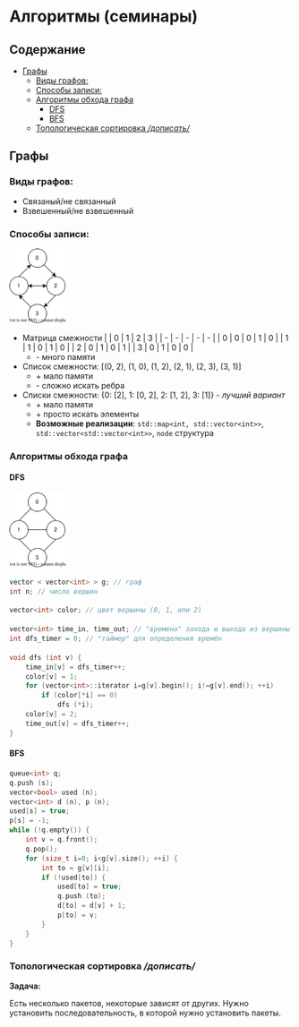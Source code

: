 # Алгоритмы (семинары) <!-- omit in toc -->

## Содержание <!-- omit in toc -->

- [Графы](#графы)
  - [Виды графов:](#виды-графов)
  - [Способы записи:](#способы-записи)
  - [Алгоритмы обхода графа](#алгоритмы-обхода-графа)
    - [DFS](#dfs)
    - [BFS](#bfs)
  - [Топологическая сортировка */дописать/*](#топологическая-сортировка-дописать)


## Графы

### Виды графов: 

- Связаный/не связанный
- Взвешенный/не взвешенный

### Способы записи:

<img src="../images/graph1.svg" alt="graph" width="100px">

- Матрица смежности
  |   | 0 | 1 | 2 | 3 |
  | - | - | - | - | - |
  | 0 | 0 | 0 | 1 | 0 |
  | 1 | 1 | 0 | 1 | 0 |
  | 2 | 0 | 1 | 0 | 1 |
  | 3 | 0 | 1 | 0 | 0 |
  - \- много памяти
- Список смежности: [(0, 2), (1, 0), (1, 2), (2, 1), (2, 3), (3, 1)]
  - \+ мало памяти
  - \- сложно искать ребра
- Списки смежности: {0: [2], 1: [0, 2], 2: [1, 2], 3: [1]} - *лучший вариант*
  - \+ мало памяти
  - \+ просто искать элементы
  - **Возможные реализации**: `std::map<int, std::vector<int>>`, `std::vector<std::vector<int>>`, `node` структура

### Алгоритмы обхода графа

#### DFS

<img src="../images/graph2.svg" alt="graph" width="100px">

```c++
vector < vector<int> > g; // граф
int n; // число вершин

vector<int> color; // цвет вершины (0, 1, или 2)

vector<int> time_in, time_out; // "времена" захода и выхода из вершины
int dfs_timer = 0; // "таймер" для определения времён

void dfs (int v) {
	time_in[v] = dfs_timer++;
	color[v] = 1;
	for (vector<int>::iterator i=g[v].begin(); i!=g[v].end(); ++i)
		if (color[*i] == 0)
			dfs (*i);
	color[v] = 2;
	time_out[v] = dfs_timer++;
}
```

#### BFS

```c++ 
queue<int> q;
q.push (s);
vector<bool> used (n);
vector<int> d (n), p (n);
used[s] = true;
p[s] = -1;
while (!q.empty()) {
	int v = q.front();
	q.pop();
	for (size_t i=0; i<g[v].size(); ++i) {
		int to = g[v][i];
		if (!used[to]) {
			used[to] = true;
			q.push (to);
			d[to] = d[v] + 1;
			p[to] = v;
		}
	}
}
```

### Топологическая сортировка */дописать/*

**Задача:**

Есть несколько пакетов, некоторые зависят от других. Нужно установить последовательность, в которой нужно установить пакеты.


